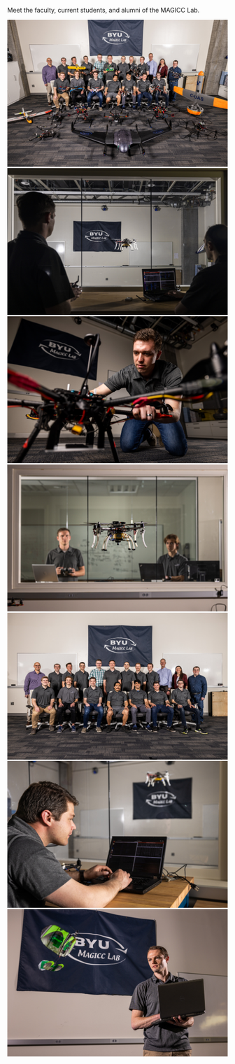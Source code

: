 Meet the faculty, current students, and alumni of the MAGICC Lab.

![](assets/photo_1.jpg)
![](assets/photo_2.jpg)
![](assets/photo_3.jpg)
![](assets/photo_4.jpg)
![](assets/photo_5.jpg)
![](assets/photo_6.jpg)
![](assets/photo_7.jpg)

